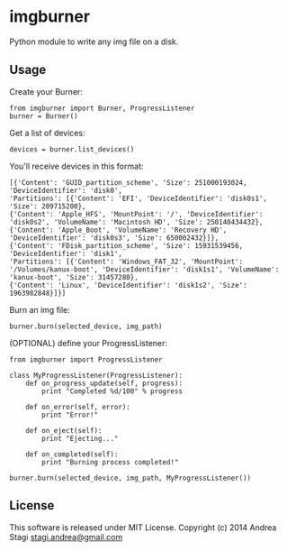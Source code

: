imgburner
=========
Python module to write any img file on a disk.

Usage
-----
Create your Burner:

    from imgburner import Burner, ProgressListener
    burner = Burner()

Get a list of devices:

    devices = burner.list_devices()

You'll receive devices in this format:

    [{'Content': 'GUID_partition_scheme', 'Size': 251000193024, 'DeviceIdentifier': 'disk0', 
    'Partitions': [{'Content': 'EFI', 'DeviceIdentifier': 'disk0s1', 'Size': 209715200},
    {'Content': 'Apple_HFS', 'MountPoint': '/', 'DeviceIdentifier': 'disk0s2', 'VolumeName': 'Macintosh HD', 'Size': 250140434432},
    {'Content': 'Apple_Boot', 'VolumeName': 'Recovery HD', 'DeviceIdentifier': 'disk0s3', 'Size': 650002432}]}, 
    {'Content': 'FDisk_partition_scheme', 'Size': 15931539456, 'DeviceIdentifier': 'disk1', 
    'Partitions': [{'Content': 'Windows_FAT_32', 'MountPoint': '/Volumes/kanux-boot', 'DeviceIdentifier': 'disk1s1', 'VolumeName': 'kanux-boot', 'Size': 31457280}, 
    {'Content': 'Linux', 'DeviceIdentifier': 'disk1s2', 'Size': 1963982848}]}]

Burn an img file:

    burner.burn(selected_device, img_path)

(OPTIONAL) define your ProgressListener:

    from imgburner import ProgressListener

    class MyProgressListener(ProgressListener):
        def on_progress_update(self, progress):
            print "Completed %d/100" % progress

        def on_error(self, error):
            print "Error!"

        def on_eject(self):
            print "Ejecting..."

        def on_completed(self):
            print "Burning process completed!"

    burner.burn(selected_device, img_path, MyProgressListener())

License
-------
This software is released under MIT License. Copyright (c) 2014 Andrea Stagi <stagi.andrea@gmail.com>